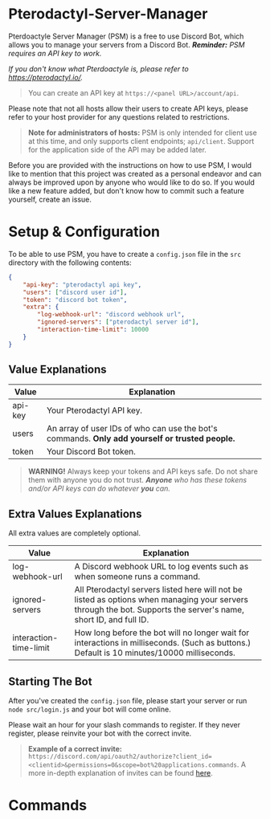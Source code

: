 # Pterodactyl-Server-Manager

Pterdoactyle Server Manager (PSM) is a free to use Discord Bot, which allows you to manage your servers from a Discord Bot. ***Reminder:** PSM requires an API key to work.*

*If you don't know what Pterdoactyle is, please refer to https://pterodactyl.io/.*

> You can create an API key at `https://<panel URL>/account/api`.

Please note that not all hosts allow their users to create API keys, please refer to your host provider for any questions related to restrictions.

> **Note for administrators of hosts:** PSM is only intended for client use at this time, and only supports client endpoints; `api/client`. Support for the application side of the API may be added later.

Before you are provided with the instructions on how to use PSM, I would like to mention that this project was created as a personal endeavor and can always be improved upon by anyone who would like to do so. If you would like a new feature added, but don't know how to commit such a feature yourself, create an issue.

# Setup & Configuration

To be able to use PSM, you have to create a `config.json` file in the `src` directory with the following contents:

```json
{
    "api-key": "pterodactyl api key",
    "users": ["discord user id"],
    "token": "discord bot token",
    "extra": {
        "log-webhook-url": "discord webhook url",
        "ignored-servers": ["pterodactyl server id"],
        "interaction-time-limit": 10000
    }
}
```

## Value Explanations 

| Value | Explanation |
| ----- | ----------- |
| api-key | Your Pterodactyl API key. |
| users | An array of user IDs of who can use the bot's commands. **Only add yourself or trusted people.** |
| token | Your Discord Bot token. |

> **WARNING!** Always keep your tokens and API keys safe. Do not share them with anyone you do not trust. ***Anyone** who has these tokens and/or API keys can do whatever **you** can.*

## Extra Values Explanations 

All extra values are completely optional. 

| Value | Explanation |
| ----- | ----------- |
| log-webhook-url | A Discord webhook URL to log events such as when someone runs a command. |
| ignored-servers | All Pterodactyl servers listed here will not be listed as options when managing your servers through the bot. Supports the server's name, short ID, and full ID. |
| interaction-time-limit | How long before the bot will no longer wait for interactions in milliseconds. (Such as buttons.) Default is 10 minutes/10000 milliseconds. |

## Starting The Bot

After you've created the `config.json` file, please start your server or run `node src/login.js` and your bot will come online.

Please wait an hour for your slash commands to register. If they never register, please reinvite your bot with the correct invite.

> **Example of a correct invite:** `https://discord.com/api/oauth2/authorize?client_id=<clientid>&permissions=0&scope=bot%20applications.commands`.
A more in-depth explanation of invites can be found [here](https://discordjs.guide/preparations/adding-your-bot-to-servers.html#bot-invite-links).

# Commands
